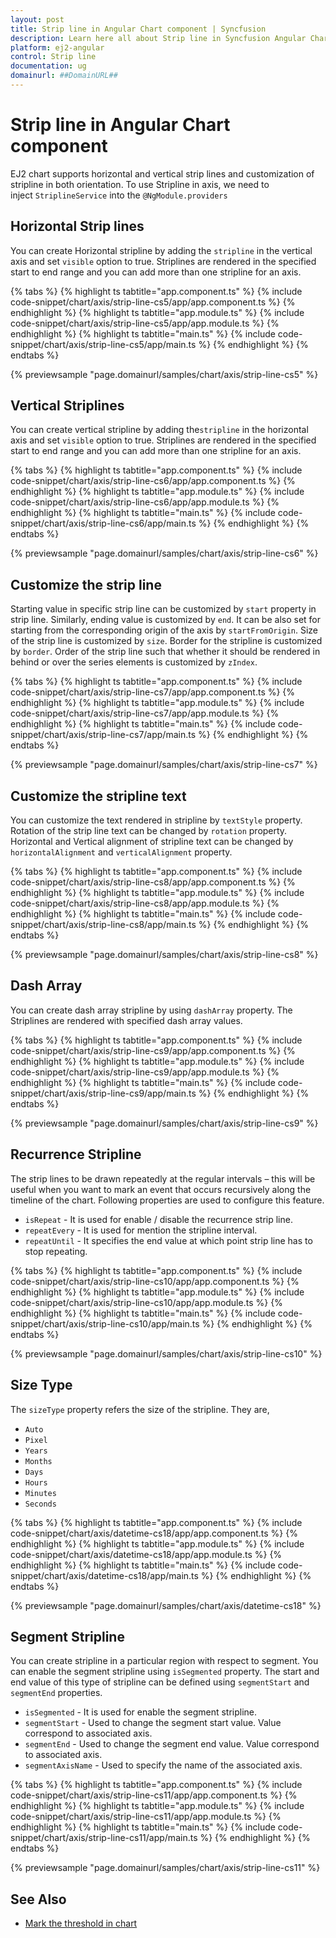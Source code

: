 ```yaml
---
layout: post
title: Strip line in Angular Chart component | Syncfusion
description: Learn here all about Strip line in Syncfusion Angular Chart component of Syncfusion Essential JS 2 and more.
platform: ej2-angular
control: Strip line 
documentation: ug
domainurl: ##DomainURL##
---
```


<!-- markdownlint-disable MD036 -->

# Strip line in Angular Chart component

<!-- markdownlint-disable MD036 -->

EJ2 chart supports horizontal and vertical strip lines and customization of stripline in both orientation.
To use Stripline in axis, we need to inject `StriplineService` into the `@NgModule.providers`

## Horizontal Strip lines

You can create Horizontal stripline by adding the `stripline` in the vertical axis and set `visible` option to true.
Striplines are rendered in the specified start to end range and you can add more than one stripline for an axis.

{% tabs %}
{% highlight ts tabtitle="app.component.ts" %}
{% include code-snippet/chart/axis/strip-line-cs5/app/app.component.ts %}
{% endhighlight %}
{% highlight ts tabtitle="app.module.ts" %}
{% include code-snippet/chart/axis/strip-line-cs5/app/app.module.ts %}
{% endhighlight %}
{% highlight ts tabtitle="main.ts" %}
{% include code-snippet/chart/axis/strip-line-cs5/app/main.ts %}
{% endhighlight %}
{% endtabs %}
  
{% previewsample "page.domainurl/samples/chart/axis/strip-line-cs5" %}

## Vertical Striplines

You can create vertical stripline by adding the`stripline` in the horizontal axis and set `visible` option to true.
Striplines are rendered in the specified start to end range and you can add more than one stripline for an axis.

{% tabs %}
{% highlight ts tabtitle="app.component.ts" %}
{% include code-snippet/chart/axis/strip-line-cs6/app/app.component.ts %}
{% endhighlight %}
{% highlight ts tabtitle="app.module.ts" %}
{% include code-snippet/chart/axis/strip-line-cs6/app/app.module.ts %}
{% endhighlight %}
{% highlight ts tabtitle="main.ts" %}
{% include code-snippet/chart/axis/strip-line-cs6/app/main.ts %}
{% endhighlight %}
{% endtabs %}
  
{% previewsample "page.domainurl/samples/chart/axis/strip-line-cs6" %}

## Customize the strip line

Starting value in specific strip line can be customized by `start` property in strip line. Similarly, ending value is customized by `end`. It can be also set for starting from the corresponding origin of the axis by `startFromOrigin`.
Size of the strip line is customized by `size`. Border for the stripline is customized by `border`. Order of the strip line such that whether it should be rendered in behind or over the series elements is customized by `zIndex`.

{% tabs %}
{% highlight ts tabtitle="app.component.ts" %}
{% include code-snippet/chart/axis/strip-line-cs7/app/app.component.ts %}
{% endhighlight %}
{% highlight ts tabtitle="app.module.ts" %}
{% include code-snippet/chart/axis/strip-line-cs7/app/app.module.ts %}
{% endhighlight %}
{% highlight ts tabtitle="main.ts" %}
{% include code-snippet/chart/axis/strip-line-cs7/app/main.ts %}
{% endhighlight %}
{% endtabs %}
  
{% previewsample "page.domainurl/samples/chart/axis/strip-line-cs7" %}

## Customize the stripline text

You can customize the text rendered in stripline by `textStyle` property. Rotation of the strip line text can be changed by `rotation` property.
Horizontal and Vertical alignment of stripline text can be changed by `horizontalAlignment` and `verticalAlignment` property.

{% tabs %}
{% highlight ts tabtitle="app.component.ts" %}
{% include code-snippet/chart/axis/strip-line-cs8/app/app.component.ts %}
{% endhighlight %}
{% highlight ts tabtitle="app.module.ts" %}
{% include code-snippet/chart/axis/strip-line-cs8/app/app.module.ts %}
{% endhighlight %}
{% highlight ts tabtitle="main.ts" %}
{% include code-snippet/chart/axis/strip-line-cs8/app/main.ts %}
{% endhighlight %}
{% endtabs %}
  
{% previewsample "page.domainurl/samples/chart/axis/strip-line-cs8" %}

## Dash Array

You can create dash array stripline by using `dashArray` property. The Striplines are rendered with specified dash array values.

{% tabs %}
{% highlight ts tabtitle="app.component.ts" %}
{% include code-snippet/chart/axis/strip-line-cs9/app/app.component.ts %}
{% endhighlight %}
{% highlight ts tabtitle="app.module.ts" %}
{% include code-snippet/chart/axis/strip-line-cs9/app/app.module.ts %}
{% endhighlight %}
{% highlight ts tabtitle="main.ts" %}
{% include code-snippet/chart/axis/strip-line-cs9/app/main.ts %}
{% endhighlight %}
{% endtabs %}
  
{% previewsample "page.domainurl/samples/chart/axis/strip-line-cs9" %}

## Recurrence Stripline

The strip lines to be drawn repeatedly at the regular intervals – this will be useful when you want to mark an event that occurs recursively along the timeline of the chart. Following properties are used to configure this feature.

* `isRepeat`       - It is used for enable / disable the recurrence strip line.
* `repeatEvery`    - It is used for mention the stripline interval.
* `repeatUntil`    - It specifies the end value at which point strip line has to stop repeating.

{% tabs %}
{% highlight ts tabtitle="app.component.ts" %}
{% include code-snippet/chart/axis/strip-line-cs10/app/app.component.ts %}
{% endhighlight %}
{% highlight ts tabtitle="app.module.ts" %}
{% include code-snippet/chart/axis/strip-line-cs10/app/app.module.ts %}
{% endhighlight %}
{% highlight ts tabtitle="main.ts" %}
{% include code-snippet/chart/axis/strip-line-cs10/app/main.ts %}
{% endhighlight %}
{% endtabs %}
  
{% previewsample "page.domainurl/samples/chart/axis/strip-line-cs10" %}

## Size Type

The `sizeType` property refers the size of the stripline. They are,

* `Auto`
* `Pixel`
* `Years`
* `Months`
* `Days`
* `Hours`
* `Minutes`
* `Seconds`

{% tabs %}
{% highlight ts tabtitle="app.component.ts" %}
{% include code-snippet/chart/axis/datetime-cs18/app/app.component.ts %}
{% endhighlight %}
{% highlight ts tabtitle="app.module.ts" %}
{% include code-snippet/chart/axis/datetime-cs18/app/app.module.ts %}
{% endhighlight %}
{% highlight ts tabtitle="main.ts" %}
{% include code-snippet/chart/axis/datetime-cs18/app/main.ts %}
{% endhighlight %}
{% endtabs %}
  
{% previewsample "page.domainurl/samples/chart/axis/datetime-cs18" %}

## Segment Stripline

You can create stripline in a particular region with respect to segment. You can enable the segment stripline using `isSegmented` property. The start and end value of this type of stripline can be defined using `segmentStart` and `segmentEnd` properties.

* `isSegmented`     - It is used for enable the segment stripline.
* `segmentStart`    - Used to change the segment start value. Value correspond to associated axis.
* `segmentEnd`      - Used to change the segment end value. Value correspond to associated axis.
* `segmentAxisName` - Used to specify the name of the associated axis.

{% tabs %}
{% highlight ts tabtitle="app.component.ts" %}
{% include code-snippet/chart/axis/strip-line-cs11/app/app.component.ts %}
{% endhighlight %}
{% highlight ts tabtitle="app.module.ts" %}
{% include code-snippet/chart/axis/strip-line-cs11/app/app.module.ts %}
{% endhighlight %}
{% highlight ts tabtitle="main.ts" %}
{% include code-snippet/chart/axis/strip-line-cs11/app/main.ts %}
{% endhighlight %}
{% endtabs %}
  
{% previewsample "page.domainurl/samples/chart/axis/strip-line-cs11" %}

## See Also

* [Mark the threshold in chart](./how-to/threshold/#mark-a-threshold-in-chart)